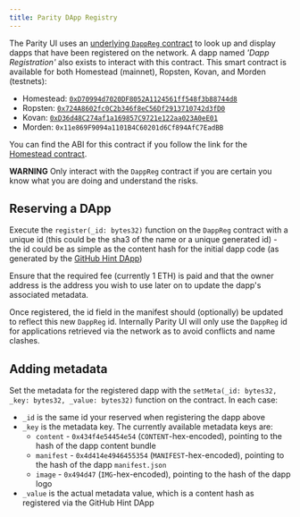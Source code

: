 ```yaml
---
title: Parity DApp Registry
---
```


The Parity UI uses an [underlying `DappReg` contract](https://github.com/parity-contracts/dapp-registry/blob/master/contracts/DappReg.sol) to look up and display dapps that have been registered on the network. A dapp named _'Dapp Registration'_ also exists to interact with this contract. This smart contract is available for both Homestead (mainnet), Ropsten, Kovan, and Morden (testnets):

* Homestead: [`0xD70994d7020DF8052A1124561ff548f3b88744d8`](https://etherscan.io/address/0xD70994d7020DF8052A1124561ff548f3b88744d8#code)
* Ropsten: [`0x724A8602fc0C2b346f8eC56Df2913710742d3fD0`](https://testnet.etherscan.io/address/0x724A8602fc0C2b346f8eC56Df2913710742d3fD0)
* Kovan: [`0xD36d48C274af1a169857C9721e122aa023A0eE01`](https://kovan.etherscan.io/address/0xD36d48C274af1a169857C9721e122aa023A0eE01)
* Morden: `0x11e869F9094a1101B4C60201d6Cf894AfC7EadBB`

You can find the ABI for this contract if you follow the link for the [Homestead contract](https://etherscan.io/address/0xD70994d7020DF8052A1124561ff548f3b88744d8#code).

**WARNING** Only interact with the `DappReg` contract if you are certain you know what you are doing and understand the risks.

## Reserving a DApp

Execute the `register(_id: bytes32)` function on the `DappReg` contract with a unique id (this could be the sha3 of the name or a unique generated id) - the id could be as simple as the content hash for the initial dapp code (as generated by the [GitHub Hint DApp](Parity-Github-Hint))

Ensure that the required fee (currently 1 ETH) is paid and that the owner address is the address you wish to use later on to update the dapp's associated metadata.

Once registered, the id field in the manifest should (optionally) be updated to reflect this new `DappReg` id. Internally Parity UI will only use the `DappReg` id for applications retrieved via the network as to avoid conflicts and name clashes.

## Adding metadata

Set the metadata for the registered dapp with the `setMeta(_id: bytes32, _key: bytes32, _value: bytes32)` function on the contract. In each case:

- `_id` is the same id your reserved when registering the dapp above
- `_key` is the metadata key. The currently available metadata keys are:
  - `content` - `0x434f4e54454e54` (`CONTENT`-hex-encoded), pointing to the hash of the dapp content bundle
  - `manifest` - `0x4d414e4946455354` (`MANIFEST`-hex-encoded), pointing to the hash of the dapp `manifest.json`
  - `image` - `0x494d47` (`IMG`-hex-encoded), pointing to the hash of the dapp logo
- `_value` is the actual metadata value, which is a content hash as registered via the GitHub Hint DApp
